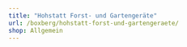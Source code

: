 ```yaml
---
title: "Hohstatt Forst- und Gartengeräte"
url: /boxberg/hohstatt-forst-und-gartengeraete/
shop: Allgemein
---
```

